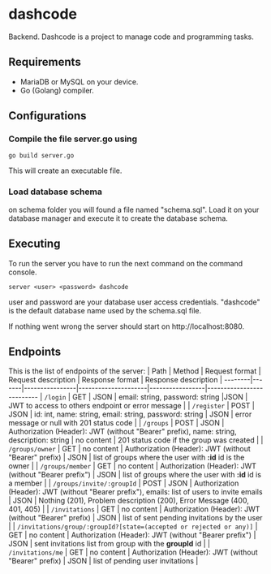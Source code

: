 # dashcode
Backend. Dashcode is a project to manage code and programming tasks.

## Requirements
- MariaDB or MySQL on your device.
- Go (Golang) compiler.

## Configurations
### Compile the file **server.go** using
```
go build server.go
```
This will create an executable file.

### Load database schema

on schema folder you will found a file named "schema.sql". Load it on your database manager
and execute it to create the database schema.

## Executing
To run the server you have to run the next command on the command console.
```
server <user> <password> dashcode
```
user and password are your database user access credentials. "dashcode" is the default database name used by the schema.sql file.

If nothing went wrong the server should start on http://localhost:8080.

## Endpoints
This is the list of endpoints of the server:
| Path | Method | Request format | Request description | Response format | Response description |
--------|-------|----------------|---------------------|-----------------|--------------------------
| `/login` | GET | JSON | email: string, password: string |JSON | JWT to access to others endpoint or error message |
| `/register` | POST | JSON | id: int, name: string, email: string, password: string | JSON | error message or null with 201 status code |
| `/groups` | POST | JSON | Authorization (Header): JWT (without "Bearer" prefix), name: string, description: string | no content | 201 status code if the group was created |
| `/groups/owner` | GET | no content | Authorization (Header): JWT (without "Bearer" prefix) | JSON | list of groups where the user with **:id** id is the owner |
| `/groups/member` | GET | no content | Authorization (Header): JWT (without "Bearer prefix") | JSON | list of groups where the user with **:id** id is a member |
| `/groups/invite/:groupId` | POST | JSON | Authorization (Header): JWT (without "Bearer prefix"), emails: list of users to invite emails | JSON | Nothing (201), Problem description (200), Error Message (400, 401, 405) |
| `/invitations` | GET | no content | Authorization (Header): JWT (without "Bearer" prefix) | JSON | list of sent pending invitations by the user |
| `/invitations/group/:groupId?[state=(accepted or rejected or any)]` | GET | no content | Authorization (Header): JWT (without "Bearer prefix") | JSON | sent invitations list from group with the **groupId** id |
| `/invitations/me` | GET | no content | Authorization (Header): JWT (without "Bearer" prefix) | JSON | list of pending user invitations |
